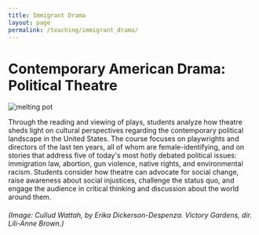 ```yaml
---
title: Immigrant Drama
layout: page
permalink: /teaching/immigrant_drama/
---
```


# **Contemporary American Drama: Political Theatre**

![melting pot](../../assets/images/CULLAD_WATTAH.jpg)

Through the reading and viewing of plays, students analyze how theatre sheds light on cultural perspectives regarding the contemporary political landscape in the United States. The course focuses on playwrights and directors of the last ten years, all of whom are female-identifying, and on stories that address five of today's most hotly debated political issues: immigration law, abortion, gun violence, native rights, and environmental racism. Students consider how theatre can advocate for social change, raise awareness about social injustices, challenge the status quo, and engage the audience in critical thinking and discussion about the world around them.




###### (Image: *Cullud Wattah*, by Erika Dickerson-Despenza. Victory Gardens, dir. Lili-Anne Brown.)
